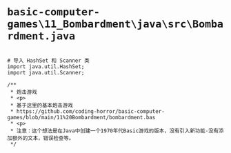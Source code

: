 # `basic-computer-games\11_Bombardment\java\src\Bombardment.java`

```

# 导入 HashSet 和 Scanner 类
import java.util.HashSet;
import java.util.Scanner;

/**
 * 炮击游戏
 * <p>
 * 基于这里的基本炮击游戏
 * https://github.com/coding-horror/basic-computer-games/blob/main/11%20Bombardment/bombardment.bas
 * <p>
 * 注意：这个想法是在Java中创建一个1970年代Basic游戏的版本，没有引入新功能-没有添加额外的文本，错误检查等。
 */

```
